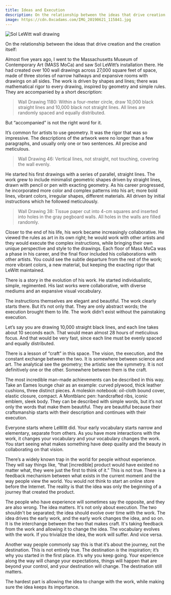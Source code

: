 ```yaml
---
title: Ideas and Execution
description: On the relationship between the ideas that drive creation and the creation itself.
image: https://cdn.0xcadams.com/IMG_20190621_115841.jpg
---
```

![Sol LeWitt wall drawing](https://cdn.0xcadams.com/IMG_20190621_115841.jpg)

On the relationship between the ideas that drive creation and the creation itself:

Almost five years ago, I went to the Massachusetts Museum of Contemporary Art (MASS MoCa) and saw Sol LeWitt’s installation there. He had created over 100 wall drawings across 27,000 square feet of space, made of three stories of narrow hallways and expansive rooms with drawings on all sides. The work is driven by shapes and lines; there was mathematical rigor to every drawing, inspired by geometry and simple rules. They are accompanied by a short description:

> Wall Drawing 1180: Within a four-meter circle, draw 10,000 black straight lines and 10,000 black not straight lines. All lines are randomly spaced and equally distributed.

But “accompanied” is not the right word for it.

It’s common for artists to use geometry. It was the rigor that was so impressive. The descriptions of the artwork were no longer than a few paragraphs, and usually only one or two sentences. All precise and meticulous.

> Wall Drawing 46: Vertical lines, not straight, not touching, covering the wall evenly.

He started his first drawings with a series of parallel, straight lines. The work grew to include minimalist geometric shapes driven by straight lines, drawn with pencil or pen with exacting geometry. As his career progressed, he incorporated more color and complex patterns into his art; more bold lines, vibrant colors, irregular shapes, different materials. All driven by initial instructions which he followed meticulously.

> Wall Drawing 38: Tissue paper cut into 4-cm squares and inserted into holes in the gray pegboard walls. All holes in the walls are filled randomly.

Closer to the end of his life, his work became increasingly collaborative. He viewed the rules as art in its own right; he would work with other artists and they would execute the complex instructions, while bringing their own unique perspective and style to the drawings. Each floor of Mass MoCa was a phase in his career, and the final floor included his collaborations with other artists. You could see the subtle departure from the rest of the work; more vibrant colors, a new material, but keeping the exacting rigor that LeWitt maintained.

There is a story in the evolution of his work. He started individualistic, simple, regimented. His last works were collaborative, with diverse mediums and an expansive visual vocabulary.

The instructions themselves are elegant and beautiful. The work clearly starts there. But it’s not only that. They are only abstract words; the execution brought them to life. The work didn’t exist without the painstaking execution.

Let’s say you are drawing 10,000 straight black lines, and each line takes about 10 seconds each. That would mean almost 28 hours of meticulous focus. And that would be very fast, since each line must be evenly spaced and equally distributed.

There is a lesson of “craft” in this space. The vision, the execution, and the constant exchange between the two. It is somewhere between science and art. The analytical see the geometry; the artistic see the symmetry. It is not definitively one or the other. Somewhere between them is the craft.

The most incredible man-made achievements can be described in this way. Take an Eames lounge chair as an example: curved plywood, thick leather cushions, three distinct pieces. A moleskin notebook: oil-cloth bound cover, elastic closure, compact. A Montblanc pen: handcrafted ribs, iconic emblem, sleek body. They can be described with simple words, but it’s not only the words that make them beautiful. They are beautiful because their craftsmanship starts with their description and continues with their execution.

Everyone starts where LeWitt did. Your early vocabulary starts narrow and elementary, separate from others. As you have more interactions with the work, it changes your vocabulary and your vocabulary changes the work. You start seeing what makes something have deep quality and the beauty in collaborating on that vision.

There’s a widely known trap in the world for people without experience. They will say things like, “that [incredible] product would have existed no matter what, they were just the first to think of it.” This is not true. There is a feedback mechanism between what exists in the current moment and the way people view the world. You would not think to start an online store before the Internet. The reality is that the idea was only the beginning of a journey that created the product.

The people who have experience will sometimes say the opposite, and they are also wrong. The idea matters. It's not only about execution. The two shouldn't be separated; the idea should evolve over time with the work. The idea drives the early work, and the early work changes the idea, and so on. It is the interchange between the two that makes craft. It's taking feedback from the work and allowing it to change the idea. The vocabulary evolves with the work. If you trivialize the idea, the work will suffer. And vice versa.

Another way people commonly say this is that it’s about the journey, not the destination. This is not entirely true. The destination *is* the inspiration; it’s why you started in the first place. It’s why you keep going. Your experience along the way will change your expectations, things will happen that are beyond your control, and your destination will change. The destination still matters.

The hardest part is allowing the idea to change with the work, while making sure the idea keeps its importance.
